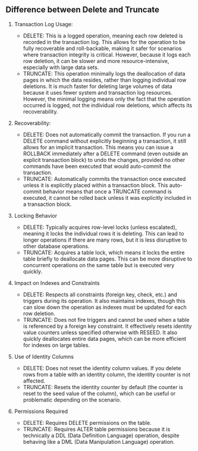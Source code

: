 ## Difference between Delete and Truncate

1. Transaction Log Usage:
    * DELETE: This is a logged operation, meaning each row deleted is recorded in the transaction log. This allows for the operation to be fully recoverable and roll-backable, making it safer for scenarios where transaction integrity is critical. However, because it logs each row deletion, it can be slower and more resource-intensive, especially with large data sets.
    * TRUNCATE: This operation minimally logs the deallocation of data pages in which the data resides, rather than logging individual row deletions. It is much faster for deleting large volumes of data because it uses fewer system and transaction log resources. However, the minimal logging means only the fact that the operation occurred is logged, not the individual row deletions, which affects its recoverability.

2. Recoverability:

    * DELETE: Does not automatically commit the transaction. If you run a DELETE command without explicitly beginning a transaction, it still allows for an implicit transaction. This means you can issue a ROLLBACK immediately after a DELETE command (even outside an explicit transaction block) to undo the changes, provided no other commands have been executed that would auto-commit the transaction.
    * TRUNCATE: Automatically commits the transaction once executed unless it is explicitly placed within a transaction block. This auto-commit behavior means that once a TRUNCATE command is executed, it cannot be rolled back unless it was explicitly included in a transaction block.

3. Locking Behavior
    * DELETE: Typically acquires row-level locks (unless escalated), meaning it locks the individual rows it is deleting. This can lead to longer operations if there are many rows, but it is less disruptive to other database operations.
    * TRUNCATE: Acquires a table lock, which means it locks the entire table briefly to deallocate data pages. This can be more disruptive to concurrent operations on the same table but is executed very quickly.
4. Impact on Indexes and Constraints
    * DELETE: Respects all constraints (foreign key, check, etc.) and triggers during its operation. It also maintains indexes, though this can slow down the operation as indexes must be updated for each row deletion.
    * TRUNCATE: Does not fire triggers and cannot be used when a table is referenced by a foreign key constraint. It effectively resets identity value counters unless specified otherwise with RESEED. It also quickly deallocates entire data pages, which can be more efficient for indexes on large tables.
5. Use of Identity Columns
    * DELETE: Does not reset the identity column values. If you delete rows from a table with an identity column, the identity counter is not affected.
    * TRUNCATE: Resets the identity counter by default (the counter is reset to the seed value of the column), which can be useful or problematic depending on the scenario.
6. Permissions Required
    * DELETE: Requires DELETE permissions on the table.
    * TRUNCATE: Requires ALTER table permissions because it is technically a DDL (Data Definition Language) operation, despite behaving like a DML (Data Manipulation Language) operation.


